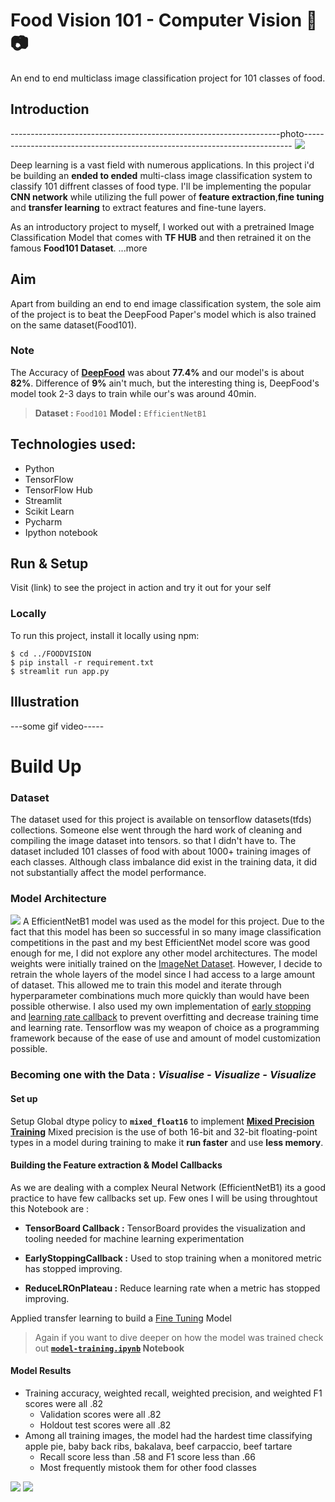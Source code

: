# Food Vision 101 - Computer Vision :hamburger: :camera:
An end to end multiclass image classification project for 101 classes of food.

## Introduction
-------------------------------------------------------------------photo---------------------------------------------------------------------------
![](images/snsh.png)

Deep learning is a vast field with numerous applications. In this project i'd be building an **ended to ended** multi-class image classification system to classify 101 diffrent classes of food type. I'll be implementing the popular **CNN network** while utilizing the full power of **feature extraction**,**fine tuning** and **transfer learning** to extract features and fine-tune layers.

As an introductory project to myself, I worked out with a pretrained Image Classification Model that comes with **TF HUB** and then retrained it on the famous **Food101 Dataset**.
...more

## Aim 
Apart from building an end to end image classification system, the sole aim of the project is to beat the DeepFood Paper's model which is also trained on the same dataset(Food101).
### Note 
The Accuracy of [**DeepFood**](https://arxiv.org/abs/1606.05675) was about **77.4%** and our model's is about **82%**. Difference of **9%** ain't much, but the interesting thing is, DeepFood's model took 2-3 days to train while our's was around 40min.
> **Dataset :** `Food101`
> **Model :** `EfficientNetB1`

## Technologies used: 
* Python
* TensorFlow
* TensorFlow Hub
* Streamlit
* Scikit Learn
* Pycharm
* Ipython notebook

## Run & Setup
Visit (link) to see the project in action and try it out for your self

### Locally
To run this project, install it locally using npm:

```
$ cd ../FOODVISION
$ pip install -r requirement.txt
$ streamlit run app.py
```

## Illustration
---some gif video-----

# Build Up

### Dataset
The dataset used for this project is available on tensorflow datasets(tfds) collections. Someone else went through the hard work of cleaning and compiling the image dataset into tensors. so that I didn't have to. The dataset included 101 classes of food with about 1000+ training images of each classes. Although class imbalance did exist in the training data, it did not substantially affect the model performance.

### Model Architecture
![](images/arch.png)
A EfficientNetB1 model was used as the model for this project. Due to the fact that this model has been so successful in so many image classification competitions in the past and my best EfficientNet model score was good enough for me, I did not explore any other model architectures. The model weights were initially trained on the [ImageNet Dataset](https://en.wikipedia.org/wiki/ImageNet). However, I decide to retrain the whole layers of the model since I had access to a large amount of dataset. This allowed me to train this model and iterate through hyperparameter combinations much more quickly than would have been possible otherwise. I also used my own implementation of [early stopping](https://en.wikipedia.org/wiki/Early_stopping) and [learning rate callback](https://www.tensorflow.org/api_docs/python/tf/keras/callbacks/ReduceLROnPlateau) to prevent overfitting and decrease training time and learning rate. Tensorflow was my weapon of choice as a programming framework because of the ease of use and amount of model customization possible.

### Becoming one with the Data : *Visualise - Visualize - Visualize*

#### Set up
Setup Global dtype policy to **`mixed_float16`** to implement [**Mixed Precision Training**](https://www.tensorflow.org/guide/mixed_precision)
Mixed precision is the use of both 16-bit and 32-bit floating-point types in a model during training to make it **run faster** and use **less memory**.

#### Building the Feature extraction & Model Callbacks 
As we are dealing with a complex Neural Network (EfficientNetB1) its a good practice to have few callbacks set up. Few ones I will be using throughtout this Notebook are :

   - **TensorBoard Callback :** TensorBoard provides the visualization and tooling needed for machine learning experimentation

   - **EarlyStoppingCallback :** Used to stop training when a monitored metric has stopped improving.

   - **ReduceLROnPlateau :** Reduce learning rate when a metric has stopped improving.

Applied transfer learning to build a  [Fine Tuning](https://www.tensorflow.org/tutorials/images/transfer_learning)  Model
> Again if you want to dive deeper on how the model was trained check out **[`model-training.ipynb`](https://github.com/princewilling/Food_Vision_101/blob/main/modeling.ipynb) Notebook**

#### Model Results
* Training accuracy, weighted recall, weighted precision, and weighted F1 scores were all .82
    * Validation scores were all .82
    * Holdout test scores were all .82
* Among all training images, the model had the hardest time classifying apple pie, baby back ribs, bakalava, beef carpaccio, beef tartare
    * Recall score less than .58 and F1 score less than .66
    * Most frequently mistook them for other food classes

![](images/visuals/model_f1.png)
![](images/visuals/pred_visual.png)

